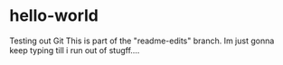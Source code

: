 # hello-world
Testing out Git
This is part of the "readme-edits" branch. Im just gonna keep typing till i run out of stugff....

